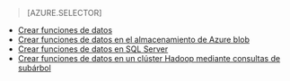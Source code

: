 > [AZURE.SELECTOR]
- [Crear funciones de datos](../articles/machine-learning-data-science-create-features.md)
- [Crear funciones de datos en el almacenamiento de Azure blob](../articles/machine-learning-data-science-create-features-blob.md)
- [Crear funciones de datos en SQL Server](../articles/machine-learning/machine-learning-data-science-create-features-sql-server.md)
- [Crear funciones de datos en un clúster Hadoop mediante consultas de subárbol](../articles/machine-learning/machine-learning-data-science-create-features-hive.md)
